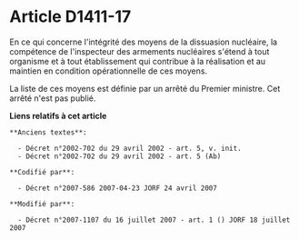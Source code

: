 # Article D1411-17

En ce qui concerne l'intégrité des moyens de la dissuasion nucléaire, la compétence de l'inspecteur des armements nucléaires
s'étend à tout organisme et à tout établissement qui contribue à la réalisation et au maintien en condition opérationnelle de
ces moyens.

La liste de ces moyens est définie par un arrêté du Premier ministre. Cet arrêté n'est pas publié.

**Liens relatifs à cet article**

	**Anciens textes**:

	  - Décret n°2002-702 du 29 avril 2002 - art. 5, v. init.
	  - Décret n°2002-702 du 29 avril 2002 - art. 5 (Ab)

	**Codifié par**:

	  - Décret n°2007-586 2007-04-23 JORF 24 avril 2007

	**Modifié par**:

	  - Décret n°2007-1107 du 16 juillet 2007 - art. 1 () JORF 18 juillet 2007
